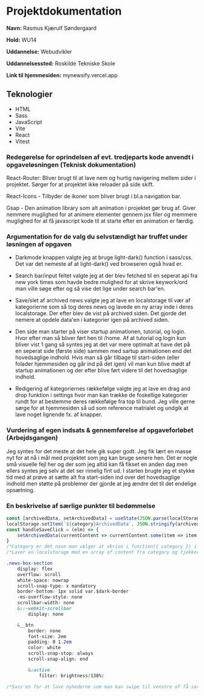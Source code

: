 # Projektdokumentation

**Navn:** Rasmus Kjærulf Søndergaard

**Hold:** WU14

**Uddannelse:** Webudvikler

**Uddannelsessted:** Roskilde Tekniske Skole

**Link til hjemmesiden:** mynewsify.vercel.app


## Teknologier

-   HTML
-   Sass
-   JavaScript
-   Vite
-	React
-   Vitest

### Redegørelse for oprindelsen af evt. tredjeparts kode anvendt i opgaveløsningen (Teknisk dokumentation)

React-Router: Bliver brugt til at lave nem og hurtig navigering mellem sider i projektet. Sørger for at projektet ikke reloader på side skift.

React-Icons - Tilbyder de ikoner som bliver brugt i bl.a navigation bar.

Gsap - Den animation library som alt animation i projektet gør brug af. Giver nemmere muglighed for at animere elementer gennem jsx filer og memmere muglighed for at få javascript kode til at starte efter en animation er færdig.

### Argumentation for de valg du selvstændigt har truffet under løsningen af opgaven

- Darkmode knappen valgte jeg at bruge light-dark() function i sass/css. Det var det nemeste af at light-dark() ved browseren også hvad er.

- Search bar/input feltet valgte jeg at der blev fetched til en seperat api fra new york times som havde bedre mulighed for at skrive keywork/ord man ville søge efter og så vise det lige under search bar'en.

- Save/slet af archived news valgte jeg at lave en localstorage til vær af kategorierne som så tog deres news og lavede en ny array inde i deres localstorage. Der efter blev de vist på archived siden. Det gjorde det nemere at opdele data'en i kategorier igen på archived siden.

- Den side man starter på viser startup animationen, tutorial, og login. Hvor efter man så bliver ført hen til /home. Af at tutorial og login kun bliver vist 1 gang så syntes jeg at det var mere optimalt at have det på en seperat side (første side) sammen med sartup animationen end det hovedsaglige indhold. Hvis man så går tilbage til start-siden (eller folader hjemmesiden og går ind på det igen) vil man kun blive mødt af startup animationen og der efter blive ført videre til det hovedsaglige indhold.

- Redigering af kategoriernes rækkefølge valgte jeg at lave en drag and drop funktion i settings hvor man kan trække de foskellige kategorier rundt for at bestemme deres rækkefølge fra top til bund. Jeg ville gerne sørge for at hjemmesiden så ud som reference matrialet og undgik at lave noget lignende fx. af knapper.

### Vurdering af egen indsats & gennemførelse af opgaveforløbet (Arbejdsgangen)

Jeg syntes for det meste at det hele gik super godt. Jeg fik lært en masse nyt for at nå i mål med projektet som jeg kan bruge senere hen. Det er nogle små visuelle fejl her og der som jeg altid kan få fikset en anden dag men ellers syntes jeg selv at det ser rimelig fint ud.
I starten brugte jeg et stykke tid med at prøve at sætte alt fra start-siden ind over det hovedsaglige indhold men støtte på problemer der gjorde at jeg ændre det til det endelige opsætning.

### En beskrivelse af særlige punkter til bedømmelse

```js
const [archivedData, setArchivedData] = useState(JSON.parse(localStorage.getItem(`${category}ArchivedData`)) || [])
localStorage.setItem(`${category}ArchivedData`, JSON.stringify(archivedData))
const handleSaveClick = (elm) => {
    setArchivedData(currentContent => currentContent.some(item => item.url === elm.url) ? currentContent : [...currentContent, elm])
}
/*Category er det navn man vælger at skrive i function({ category }) i filen det henter componenten ind*/
/*Laver en localstorage med en array af content fra category og tjekker hvis det en noget data som er ens for ikke at for de samme nyheder flere steder*/
```

```css
.news-box-section
    display: flex
    overflow: scroll
    white-space: nowrap
    scroll-snap-type: x mandatory
    border-bottom: 1px solid var.$dark-border
    -ms-overflow-style: none
    scrollbar-width: none
	&::-webkit-scrollbar 
        display: none

    &__btn
        border: none
        font-size: 2em
        padding: 0 1.2em
        color: white
        scroll-snap-stop: always
        scroll-snap-align: end

        &:active
            filter: brightness(130%)

/*Sass'en for at lave nyhederne som man kan swipe til venstre of få save/slet knappen frem*/
```

